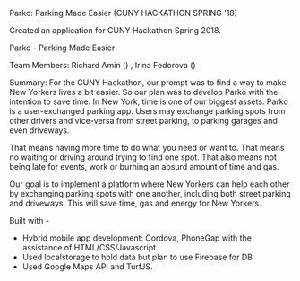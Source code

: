 Parko: Parking Made Easier (CUNY HACKATHON SPRING '18)


Created an application for CUNY Hackathon Spring 2018.

Parko - Parking Made Easier

Team Members: Richard Amin () , Irina Fedorova ()

Summary: For the CUNY Hackathon, our prompt was to find a way to make New Yorkers lives a bit easier. So our plan was to develop Parko with the intention to save time. In New York, time is one of our biggest assets. Parko is a user-exchanged parking app. Users may exchange parking spots from other drivers and vice-versa from street parking, to parking garages and even driveways.

That means having more time to do what you need or want to. That means no waiting or driving around trying to find one spot. That also means not being late for events, work or burning an absurd amount of time and gas.

Our goal is to implement a platform where New Yorkers can help each other by exchanging parking spots with one another, including both street parking and driveways. This will save time, gas and energy for New Yorkers.

Built with - 
- Hybrid mobile app development: Cordova, PhoneGap with the assistance of HTML/CSS/Javascript.
- Used localstorage to hold data but plan to use Firebase for DB
- Used Google Maps API and TurfJS.
